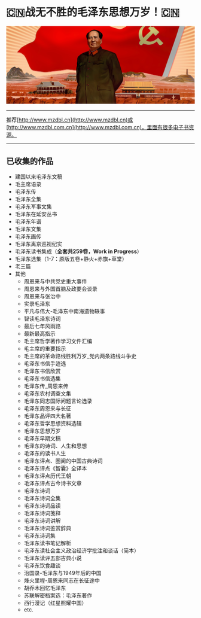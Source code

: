 # 🇨🇳战无不胜的毛泽东思想万岁！🇨🇳

![大海航行靠舵手](./images/大海航行靠舵手.jpg)

---

推荐[http://www.mzdbl.cn](http://www.mzdbl.cn)或[http://www.mzdbl.com.cn](http://www.mzdbl.com.cn)，里面有很多电子书资源。

---

## 已收集的作品

- 建国以来毛泽东文稿
- 毛主席语录
- 毛泽东传
- 毛泽东全集
- 毛泽东军事文集
- 毛泽东在延安丛书
- 毛泽东年谱
- 毛泽东文集
- 毛泽东画传
- 毛泽东离京巡视纪实
- 毛泽东读书集成（**全套共259卷，Work in Progress**）
- 毛泽东选集（1-7：原版五卷+静火+赤旗+草堂）
- 老三篇
- 其他
  - 周恩来与中共党史重大事件
  - 周恩来与外国首脑及政要会谈录
  - 周恩来与张治中
  - 实录毛泽东
  - 平凡与伟大-毛泽东中南海遗物轶事
  - 智读毛泽东诗词
  - 最后七年风雨路
  - 最新最高指示
  - 毛主席哲学著作学习文件汇编
  - 毛主席的重要指示
  - 毛主席的革命路线胜利万岁_党内两条路线斗争史
  - 毛泽东书信手迹选
  - 毛泽东书信欣赏
  - 毛泽东书信选集
  - 毛泽东传_周恩来传
  - 毛泽东农村调查文集
  - 毛泽东同志国际问题言论选录
  - 毛泽东周恩来与长征
  - 毛泽东品评四大名著
  - 毛泽东哲学思想资料选辑
  - 毛泽东思想万岁
  - 毛泽东早期文稿
  - 毛泽东的诗词、人生和思想
  - 毛泽东的读书人生
  - 毛泽东评点、圈阅的中国古典诗词
  - 毛泽东评点《智囊》全译本
  - 毛泽东评点历代王朝
  - 毛泽东评点古今诗书文章
  - 毛泽东诗词
  - 毛泽东诗词全集
  - 毛泽东诗词品读
  - 毛泽东诗词笺释
  - 毛泽东诗词讲解
  - 毛泽东诗词鉴赏辞典
  - 毛泽东诗词集
  - 毛泽东读书笔记解析
  - 毛泽东读社会主义政治经济学批注和谈话（简本）
  - 毛泽东读评五部古典小说
  - 毛泽东饮食趣谈
  - 治国录-毛泽东与1949年后的中国
  - 烽火里程-周恩来同志在长征途中
  - 胡乔木回忆毛泽东
  - 苏联解密档案选：毛泽东著作
  - 西行漫记（红星照耀中国）
  - etc.
